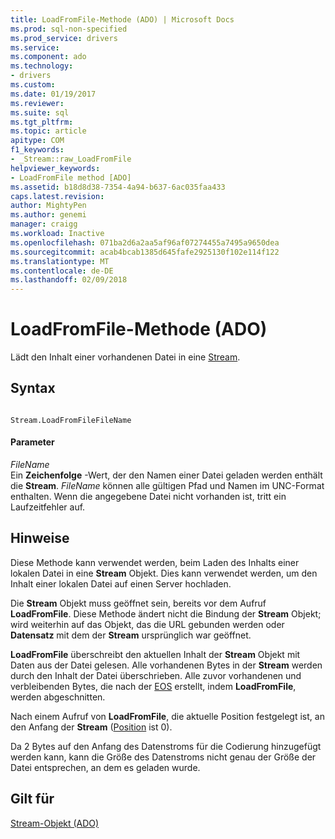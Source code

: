 ```yaml
---
title: LoadFromFile-Methode (ADO) | Microsoft Docs
ms.prod: sql-non-specified
ms.prod_service: drivers
ms.service: 
ms.component: ado
ms.technology:
- drivers
ms.custom: 
ms.date: 01/19/2017
ms.reviewer: 
ms.suite: sql
ms.tgt_pltfrm: 
ms.topic: article
apitype: COM
f1_keywords:
- _Stream::raw_LoadFromFile
helpviewer_keywords:
- LoadFromFile method [ADO]
ms.assetid: b18d8d38-7354-4a94-b637-6ac035faa433
caps.latest.revision: 
author: MightyPen
ms.author: genemi
manager: craigg
ms.workload: Inactive
ms.openlocfilehash: 071ba2d6a2aa5af96af07274455a7495a9650dea
ms.sourcegitcommit: acab4bcab1385d645fafe2925130f102e114f122
ms.translationtype: MT
ms.contentlocale: de-DE
ms.lasthandoff: 02/09/2018
---
```

# <a name="loadfromfile-method-ado"></a>LoadFromFile-Methode (ADO)
Lädt den Inhalt einer vorhandenen Datei in eine [Stream](../../../ado/reference/ado-api/stream-object-ado.md).  
  
## <a name="syntax"></a>Syntax  
  
```  
  
Stream.LoadFromFileFileName  
```  
  
#### <a name="parameters"></a>Parameter  
 *FileName*  
 Ein **Zeichenfolge** -Wert, der den Namen einer Datei geladen werden enthält die **Stream**. *FileName* können alle gültigen Pfad und Namen im UNC-Format enthalten. Wenn die angegebene Datei nicht vorhanden ist, tritt ein Laufzeitfehler auf.  
  
## <a name="remarks"></a>Hinweise  
 Diese Methode kann verwendet werden, beim Laden des Inhalts einer lokalen Datei in eine **Stream** Objekt. Dies kann verwendet werden, um den Inhalt einer lokalen Datei auf einen Server hochladen.  
  
 Die **Stream** Objekt muss geöffnet sein, bereits vor dem Aufruf **LoadFromFile**. Diese Methode ändert nicht die Bindung der **Stream** Objekt; wird weiterhin auf das Objekt, das die URL gebunden werden oder **Datensatz** mit dem der **Stream** ursprünglich war geöffnet.  
  
 **LoadFromFile** überschreibt den aktuellen Inhalt der **Stream** Objekt mit Daten aus der Datei gelesen. Alle vorhandenen Bytes in der **Stream** werden durch den Inhalt der Datei überschrieben. Alle zuvor vorhandenen und verbleibenden Bytes, die nach der [EOS](../../../ado/reference/ado-api/eos-property.md) erstellt, indem **LoadFromFile**, werden abgeschnitten.  
  
 Nach einem Aufruf von **LoadFromFile**, die aktuelle Position festgelegt ist, an den Anfang der **Stream** ([Position](../../../ado/reference/ado-api/position-property-ado.md) ist 0).  
  
 Da 2 Bytes auf den Anfang des Datenstroms für die Codierung hinzugefügt werden kann, kann die Größe des Datenstroms nicht genau der Größe der Datei entsprechen, an dem es geladen wurde.  
  
## <a name="applies-to"></a>Gilt für  
 [Stream-Objekt (ADO)](../../../ado/reference/ado-api/stream-object-ado.md)

